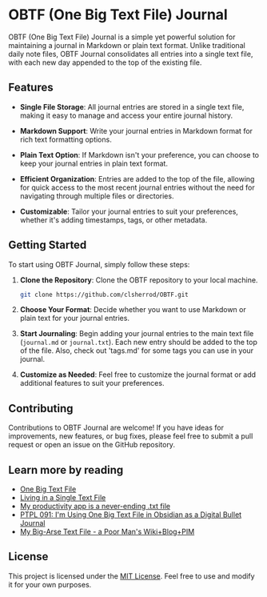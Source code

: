 # OBTF (One Big Text File) Journal

OBTF (One Big Text File) Journal is a simple yet powerful solution for maintaining a journal in Markdown or plain text format. Unlike traditional daily note files, OBTF Journal consolidates all entries into a single text file, with each new day appended to the top of the existing file. 

## Features

- **Single File Storage**: All journal entries are stored in a single text file, making it easy to manage and access your entire journal history.
  
- **Markdown Support**: Write your journal entries in Markdown format for rich text formatting options.
  
- **Plain Text Option**: If Markdown isn't your preference, you can choose to keep your journal entries in plain text format.
  
- **Efficient Organization**: Entries are added to the top of the file, allowing for quick access to the most recent journal entries without the need for navigating through multiple files or directories.
  
- **Customizable**: Tailor your journal entries to suit your preferences, whether it's adding timestamps, tags, or other metadata.

## Getting Started

To start using OBTF Journal, simply follow these steps:

1. **Clone the Repository**: Clone the OBTF repository to your local machine.

    ```bash
    git clone https://github.com/clsherrod/OBTF.git
    ```

2. **Choose Your Format**: Decide whether you want to use Markdown or plain text for your journal entries.

3. **Start Journaling**: Begin adding your journal entries to the main text file (`journal.md` or `journal.txt`). Each new entry should be added to the top of the file. Also, check out 'tags.md' for some tags you can use in your journal.

4. **Customize as Needed**: Feel free to customize the journal format or add additional features to suit your preferences.

## Contributing

Contributions to OBTF Journal are welcome! If you have ideas for improvements, new features, or bug fixes, please feel free to submit a pull request or open an issue on the GitHub repository.

## Learn more by reading
- [One Big Text File](https://mikegrindle.com/posts/obtf)
- [Living in a Single Text File](https://www.williamhern.com/living-in-a-single-text-file.html)
- [My productivity app is a never-ending .txt file](https://jeffhuang.com/productivity_text_file/)
- [PTPL 091: I'm Using One Big Text File in Obsidian as a Digital Bullet Journal](https://www.blog.plaintextpaperless.com/p/ptpl091-from-bullet-journal-to-one-big-text-file)
- [My Big-Arse Text File - a Poor Man's Wiki+Blog+PIM](http://www.matthewcornell.org/blog/2005/8/21/my-big-arse-text-file-a-poor-mans-wikiblogpim.html)

## License

This project is licensed under the [MIT License](LICENSE). Feel free to use and modify it for your own purposes.
